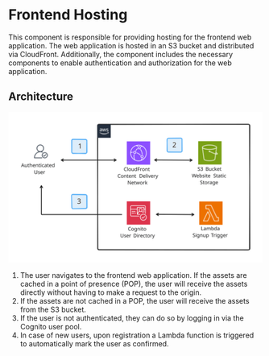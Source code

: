 # Frontend Hosting

This component is responsible for providing hosting for the frontend web application. The web application is hosted in an S3 bucket and distributed via CloudFront. Additionally, the component includes the necessary components to enable authentication and authorization for the web application.

## Architecture

![Frontend Hosting Architecture](./assets/frontend_hosting_architecture.svg)

1. The user navigates to the frontend web application. If the assets are cached in a point of presence (POP), the user will receive the assets directly without having to make a request to the origin.
2. If the assets are not cached in a POP, the user will receive the assets from the S3 bucket.
3. If the user is not authenticated, they can do so by logging in via the Cognito user pool.
4. In case of new users, upon registration a Lambda function is triggered to automatically mark the user as confirmed.